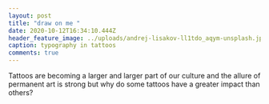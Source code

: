 ```yaml
---
layout: post
title: "draw on me "
date: 2020-10-12T16:34:10.444Z
header_feature_image: ../uploads/andrej-lisakov-ll1tdo_aqym-unsplash.jpg
caption: typography in tattoos
comments: true
---
```

Tattoos are becoming a larger and larger part of our culture and the allure of permanent art is strong but why do some tattoos have a greater impact than others?